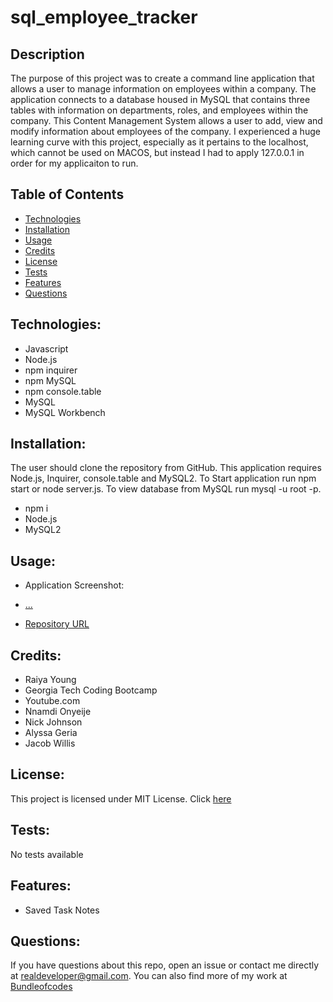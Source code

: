 # sql_employee_tracker

## Description

The purpose of this project was to create a command line application that allows a user to manage information on employees within a company. The application connects to a database housed in MySQL that contains three tables with information on departments, roles, and employees within the company. This Content Management System allows a user to add, view and modify information about employees of the company. I experienced a huge learning curve with this project, especially as it pertains to the localhost, which cannot be used on MACOS, but instead I had to apply 127.0.0.1 in order for my applicaiton to run. 

## Table of Contents

- [Technologies](#technologies)
- [Installation](#installation)
- [Usage](#usage)
- [Credits](credits)
- [License](#license)
- [Tests](#tests)
- [Features](#features)
- [Questions](#questions)

## Technologies:

- Javascript
- Node.js
- npm inquirer
- npm MySQL
- npm console.table
- MySQL
- MySQL Workbench

## Installation:

The user should clone the repository from GitHub. This application requires Node.js, Inquirer, console.table and MySQL2. To Start application run npm start or node server.js. To view database from MySQL run mysql -u root -p.
- npm i
- Node.js
- MySQL2

## Usage:

- Application Screenshot:

- [...](https://drive.google.com/file/d/1vCDJc-gC8BMtmdFWQb_kM-sESLcCCpOA/view?usp=sharing)

- [Repository URL](https://github.com/bundleofcodes/sql_employee_tracker)

## Credits:

- Raiya Young
- Georgia Tech Coding Bootcamp
- Youtube.com
- Nnamdi Onyeije
- Nick Johnson
- Alyssa Geria
- Jacob Willis

## License:

This project is licensed under MIT License. Click [here](https://github.com/bundleofcodes/sql_employee_tracker/blob/main/LICENSE)

## Tests:

No tests available

## Features:

- Saved Task Notes

## Questions:

If you have questions about this repo, open an issue or contact me directly at realdeveloper@gmail.com. You can also find more of my work at [Bundleofcodes](https://github.com/bundleofcodes)